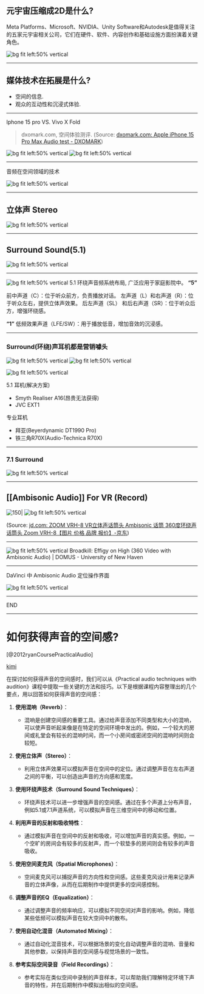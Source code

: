 
## 元宇宙压缩成2D是什么? 
Meta Platforms、Microsoft、NVIDIA、Unity Software和Autodesk是值得关注的五家元宇宙相关公司，它们在硬件、软件、内容创作和基础设施方面扮演着关键角色。

![bg fit left:50% vertical](https://i.imgur.com/g2mdY18.webp)

<!--  门户网站 说明音频从 Mono 拓展到 Surround 和 Ambisonic 的意义-->


---

## 媒体技术在拓展是什么? 

- 空间的信息. 
- 观众的互动性和沉浸式体验. 



<!--  
从媒体的趋势看
所以我们除了
在剪辑技术上通过视觉上的"景别" , "角度" 给观众描述空间, 
还需懂得在数字技术上为音频添加空间感. 


目前
2D 的视频, 单音轨(Mono) 音频仍然是主流. (小视频) 



-->


---
Iphone 15 pro VS. Vivo X Fold

> dxomark.com,  空间体验测评.  (Source:  [dxomark.com: Apple iPhone 15 Pro Max Audio test - DXOMARK](https://www.dxomark.com/apple-iphone-15-pro-max-audio-test/))

![bg fit left:50% vertical](https://i.imgur.com/khxtQH5.webp)
![bg fit left:50% vertical](https://i.imgur.com/MLOY13W.webp)



---

音频在空间领域的技术

![bg fit left:50% vertical](https://i.imgur.com/RXpkxh1.webp)


---




## 立体声 Stereo

![bg fit left:50% vertical](https://i.imgur.com/o7a0lp7.webp)

---


## Surround Sound(5.1)

![bg fit left:50% vertical](https://i.imgur.com/gxhU64M.webp)

---


![bg fit left:50% vertical](https://i.imgur.com/BzXwGHy.webp)
5.1 环绕声音频系统布局, 广泛应用于家庭影院中。
**“5”** 

前中声道（C）：位于听众前方，负责播放对话。
左声道（L）和右声道（R）：位于听众左右，提供立体声效果。
后左声道（SL） 和后右声道（SR）：位于听众后方，增强环绕感。

**“1”**
低频效果声道（LFE/SW）：用于播放低音，增加音效的沉浸感。

---


###  Surround(环绕)声耳机都是营销噱头

![bg fit left:50% vertical](https://i.imgur.com/dA183AG.webp)
![bg fit left:50% vertical](https://i.imgur.com/anWNpFL.webp)

![bg fit left:50% vertical](https://i.imgur.com/w7DjBwz.webp)

5.1 耳机(解决方案)
- Smyth Realiser A16(昂贵无法获得)
- JVC EXT1


专业耳机
- 拜亚(Beyerdynamic DT1990 Pro)
- 铁三角R70X(Audio-Technica R70X)

<!--  

市面上罕见真正的环绕声耳机(Smyth Realiser A16/JVC EXT1)，大多数所谓的5.1, 7.1耳机只是营销手段。建议购买像拜亚(Beyerdynamic DT1990 Pro)或铁三角R70X(Audio-Technica R70X)这样音质好的普通耳机。

-->



---


### 7.1 Surround

![bg fit left:50% vertical](https://i.ytimg.com/vi/hmeFFy0XkJU/maxresdefault.jpg)


---

## [[Ambisonic Audio]]  For VR (Record)

![150|](https://i.imgur.com/wGUI0F7.webp)
![bg fit left:50% vertical](https://i.imgur.com/KsExDzn.webp)

(Source:  [jd.com: ZOOM VRH-8 VR立体声话筒头 Ambisonic 话筒 360度环绕声话筒头 Zoom VRH-8【图片 价格 品牌 报价】-京东](https://item.jd.com/10086454407898.html))


---

![bg fit left:50% vertical](https://i.imgur.com/x5ZSWQ0.webp)
Broadkill: Effigy on High (360 Video with Ambisonic Audio) | DOMUS - University of New Haven


---


DaVinci 中 Ambisonic Audio 定位操作界面

![bg fit left:50% vertical](https://i0.hdslb.com/bfs/new_dyn/1cca12b44f6d5ac1db8ea59a54720556182853841.jpg@.webp)


---

END


---


# 如何获得声音的空间感?
[@2012ryanCoursePracticalAudio]

[kimi](https://kimi.moonshot.cn/chat/cr3jmm6sdv13aulg6q7g)

在探讨如何获得声音的空间感时，我们可以从《Practical audio techniques with audition》课程中提取一些关键的方法和技巧。以下是根据课程内容整理出的几个要点，用以回答如何获得声音的空间感：

1. **使用混响（Reverb）**：
    
    - 混响是创建空间感的重要工具。通过给声音添加不同类型和大小的混响，可以使声音听起来像是在特定的空间环境中发出的。例如，一个较大的房间或礼堂会有较长的混响时间，而一个小房间或密闭空间的混响时间则会较短。
        
2. **使用立体声（Stereo）**：
    
    - 利用立体声效果可以模拟声音在空间中的定位。通过调整声音在左右声道之间的平衡，可以创造出声音的方向感和宽度。
        
3. **使用环绕声技术（Surround Sound Techniques）**：
    
    - 环绕声技术可以进一步增强声音的空间感。通过在多个声道上分布声音，例如5.1或7.1声道系统，可以模拟声音在三维空间中的移动和位置。
        
4. **利用声音的反射和吸收特性**：
    
    - 通过模拟声音在空间中的反射和吸收，可以增加声音的真实感。例如，一个空旷的房间会有较多的反射声，而一个软垫多的房间则会有较多的声音吸收。
        
5. **使用空间麦克风（Spatial Microphones）**：
    
    - 空间麦克风可以捕捉声音的方向性和空间感。这些麦克风设计用来记录声音的立体声像，从而在后期制作中提供更多的空间感控制。
        
6. **调整声音的EQ（Equalization）**：
    
    - 通过调整声音的频率响应，可以模拟不同空间对声音的影响。例如，降低某些低频可以模拟声音在较大空间中的散布。
        
7. **使用自动化混音（Automated Mixing）**：
    
    - 通过自动化混音技术，可以根据场景的变化自动调整声音的混响、音量和其他参数，以保持声音的空间感与视觉场景的一致性。
        
8. **参考实际空间录音（Field Recordings）**：
    
    - 参考实际在类似空间中录制的声音样本，可以帮助我们理解特定环境下声音的特性，并在后期制作中模拟出相似的空间感。
        
